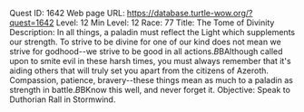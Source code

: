Quest ID: 1642
Web page URL: https://database.turtle-wow.org/?quest=1642
Level: 12
Min Level: 12
Race: 77
Title: The Tome of Divinity
Description: In all things, a paladin must reflect the Light which supplements our strength. To strive to be divine for one of our kind does not mean we strive for godhood--we strive to be good in all actions.$B$BAlthough called upon to smite evil in these harsh times, you must always remember that it's aiding others that will truly set you apart from the citizens of Azeroth. Compassion, patience, bravery--these things mean as much to a paladin as strength in battle.$B$BKnow this well, and never forget it.
Objective: Speak to Duthorian Rall in Stormwind.
